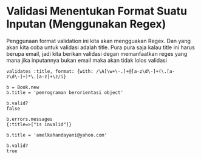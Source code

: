 # Validasi Menentukan Format Suatu Inputan (Menggunakan Regex)

Penggunaan format validation ini kita akan mengguakan Regex. Dan yang akan kita coba untuk validasi adalah title. Pura pura saja kalau title ini harus berupa email, jadi kita berikan validasi degan memanfaatkan reges yang mana jika inputannya bukan email maka akan tidak lolos validasi

```
validates :title, format: {with: /\A[\w+\-.]+@[a-z\d\-]+(\.[a-z\d\-]+)*\.[a-z]+\z/i}
```

```
b = Book.new
b.title = 'pemrograman berorientasi object'

b.valid?
false

b.errors.messages
{:title=>["is invalid"]}

b.title = 'amelkahandayani@yahoo.com'

b.valid?
true
```
